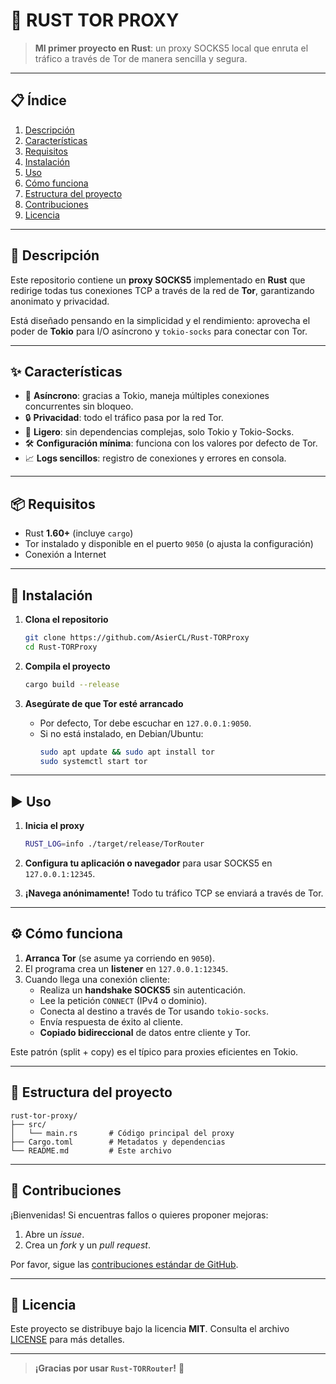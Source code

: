 # 🚀 RUST TOR PROXY

> **MI primer proyecto en Rust**: un proxy SOCKS5 local que enruta el tráfico a través de Tor de manera sencilla y segura.

---

## 📋 Índice

1. [Descripción](#descripción)
2. [Características](#características)
3. [Requisitos](#requisitos)
4. [Instalación](#instalación)
5. [Uso](#uso)
6. [Cómo funciona](#cómo-funciona)
7. [Estructura del proyecto](#estructura-del-proyecto)
8. [Contribuciones](#contribuciones)
9. [Licencia](#licencia)

---

## 📝 Descripción

Este repositorio contiene un **proxy SOCKS5** implementado en **Rust** que redirige todas tus conexiones TCP a través de la red de **Tor**, garantizando anonimato y privacidad.

Está diseñado pensando en la simplicidad y el rendimiento: aprovecha el poder de **Tokio** para I/O asíncrono y `tokio-socks` para conectar con Tor.

---

## ✨ Características

- 🚀 **Asíncrono**: gracias a Tokio, maneja múltiples conexiones concurrentes sin bloqueo.
- 🔒 **Privacidad**: todo el tráfico pasa por la red Tor.
- 🔧 **Ligero**: sin dependencias complejas, solo Tokio y Tokio-Socks.
- 🛠️ **Configuración mínima**: funciona con los valores por defecto de Tor.
- 📈 **Logs sencillos**: registro de conexiones y errores en consola.

---

## 📦 Requisitos

- Rust **1.60+** (incluye `cargo`)
- Tor instalado y disponible en el puerto `9050` (o ajusta la configuración)
- Conexión a Internet

---

## 🔧 Instalación

1. **Clona el repositorio**
   ```bash
   git clone https://github.com/AsierCL/Rust-TORProxy
   cd Rust-TORProxy
   ```

2. **Compila el proyecto**
   ```bash
   cargo build --release
   ```

3. **Asegúrate de que Tor esté arrancado**
   - Por defecto, Tor debe escuchar en `127.0.0.1:9050`.
   - Si no está instalado, en Debian/Ubuntu:
     ```bash
     sudo apt update && sudo apt install tor
     sudo systemctl start tor
     ```

---

## ▶️ Uso

1. **Inicia el proxy**
    ```bash
    RUST_LOG=info ./target/release/TorRouter
    ```

2. **Configura tu aplicación o navegador** para usar SOCKS5 en `127.0.0.1:12345`.

3. **¡Navega anónimamente!** Todo tu tráfico TCP se enviará a través de Tor.

---

## ⚙️ Cómo funciona

1. **Arranca Tor** (se asume ya corriendo en `9050`).
2. El programa crea un **listener** en `127.0.0.1:12345`.
3. Cuando llega una conexión cliente:
   - Realiza un **handshake SOCKS5** sin autenticación.
   - Lee la petición `CONNECT` (IPv4 o dominio).
   - Conecta al destino a través de Tor usando `tokio-socks`.
   - Envía respuesta de éxito al cliente.
   - **Copiado bidireccional** de datos entre cliente y Tor.

Este patrón (split + copy) es el típico para proxies eficientes en Tokio.

---

## 📂 Estructura del proyecto

```text
rust-tor-proxy/
├── src/
│   └── main.rs       # Código principal del proxy
├── Cargo.toml        # Metadatos y dependencias
└── README.md         # Este archivo
```

---

## 🤝 Contribuciones

¡Bienvenidas! Si encuentras fallos o quieres proponer mejoras:

1. Abre un _issue_.
2. Crea un _fork_ y un _pull request_.

Por favor, sigue las [contribuciones estándar de GitHub](https://docs.github.com/es/github/collaborating-with-issues-and-pull-requests).

---

## 📄 Licencia

Este proyecto se distribuye bajo la licencia **MIT**. Consulta el archivo [LICENSE](LICENSE) para más detalles.

---

> **¡Gracias por usar `Rust-TORRouter`!** 👏

